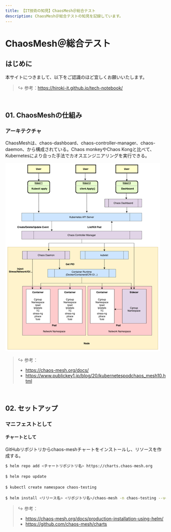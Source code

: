 ```yaml
---
title: 【IT技術の知見】ChaosMesh＠総合テスト
description: ChaosMesh＠総合テストの知見を記録しています。
---
```


# ChaosMesh＠総合テスト

## はじめに

本サイトにつきまして、以下をご認識のほど宜しくお願いいたします。

> ↪️ 参考：https://hiroki-it.github.io/tech-notebook/

<br>

## 01. ChaosMeshの仕組み

### アーキテクチャ

ChaosMeshは、chaos-dashboard、chaos-controller-manager、chaos-daemon、から構成されている。Chaos monkeyやChaos Kongと比べて、Kubernetesにより合った手法でカオスエンジニアリングを実行できる。

![chaos-mesh_architecture](https://raw.githubusercontent.com/hiroki-it/tech-notebook-images/master/images/chaos-mesh_architecture.png)

> ↪️ 参考：
>
> - https://chaos-mesh.org/docs/
> - https://www.publickey1.jp/blog/20/kubernetespodchaos_mesh10.html

<br>

## 02. セットアップ

### マニフェストとして

#### チャートとして

GitHubリポジトリからchaos-meshチャートをインストールし、リソースを作成する。

```bash
$ helm repo add <チャートリポジトリ名> https://charts.chaos-mesh.org

$ helm repo update

$ kubectl create namespace chaos-testing

$ helm install <リリース名> <リポジトリ名>/chaos-mesh -n chaos-testing --version <バージョンタグ>
```

> ↪️ 参考：
>
> - https://chaos-mesh.org/docs/production-installation-using-helm/
> - https://github.com/chaos-mesh/charts

<br>
